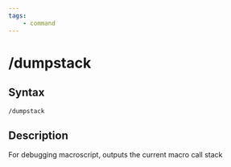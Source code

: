 ```yaml
---
tags:
    - command
---
```

# /dumpstack

## Syntax
<!--cmd-syntax-start-->
```eqcommand
/dumpstack
```
<!--cmd-syntax-end-->

## Description
<!--cmd-desc-start-->
For debugging macroscript, outputs the current macro call stack
<!--cmd-desc-end-->
